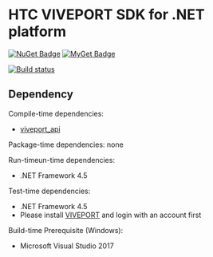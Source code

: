 # HTC VIVEPORT SDK for .NET platform

[![NuGet Badge](https://buildstats.info/nuget/Viveport)](https://www.nuget.org/packages/Viveport/) [![MyGet Badge](https://buildstats.info/myget/viveportsoftware/Viveport)](https://www.myget.org/feed/viveportsoftware/package/nuget/Viveport)

[![Build status](https://ci.appveyor.com/api/projects/status/0mh4w2jockcc2fhb/branch/master?svg=true)](https://ci.appveyor.com/project/kenelin/viveport-sdk-csharp/branch/master)

## Dependency

Compile-time dependencies:

* [viveport_api](https://www.nuget.org/packages/viveport_api.v141)

Package-time dependencies: none

Run-timeun-time dependencies:

* .NET Framework 4.5

Test-time dependencies:

* .NET Framework 4.5
* Please install [VIVEPORT](https://www.viveport.com/) and login with an account first

Build-time Prerequisite (Windows):

* Microsoft Visual Studio 2017
